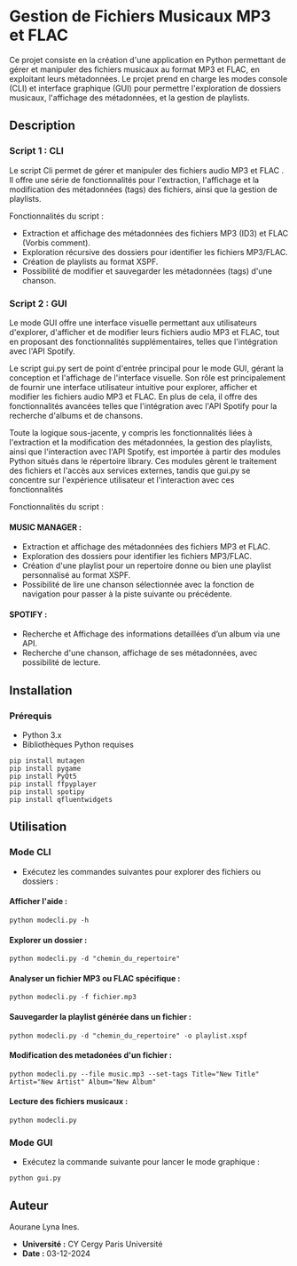 # Gestion de Fichiers Musicaux MP3 et FLAC

Ce projet consiste en la création d'une application en Python permettant de gérer et manipuler des fichiers musicaux au format MP3 et FLAC, en exploitant leurs métadonnées. Le projet prend en charge les modes console (CLI) et interface graphique (GUI) pour permettre l'exploration de dossiers musicaux, l'affichage des métadonnées, et la gestion de playlists.

## Description

### Script 1 : CLI

Le script Cli permet de gérer et manipuler des fichiers audio MP3 et FLAC . Il offre une série de fonctionnalités pour l'extraction, l'affichage et la modification des métadonnées (tags) des fichiers, ainsi que la gestion de playlists.

Fonctionnalités du script :
- Extraction et affichage des métadonnées des fichiers MP3 (ID3) et FLAC (Vorbis comment).
- Exploration récursive des dossiers pour identifier les fichiers MP3/FLAC.
- Création de playlists au format XSPF.
- Possibilité de modifier et sauvegarder les métadonnées (tags) d'une chanson.

### Script 2 : GUI

Le mode GUI offre une interface visuelle permettant aux utilisateurs d'explorer, d'afficher et de modifier leurs fichiers audio MP3 et FLAC, tout en proposant des fonctionnalités supplémentaires, telles que l'intégration avec l'API Spotify.

Le script gui.py sert de point d'entrée principal pour le mode GUI, gérant la conception et l'affichage de l'interface visuelle. Son rôle est principalement de fournir une interface utilisateur intuitive pour explorer, afficher et modifier les fichiers audio MP3 et FLAC. En plus de cela, il offre des fonctionnalités avancées telles que l'intégration avec l'API Spotify pour la recherche d'albums et de chansons.

Toute la logique sous-jacente, y compris les fonctionnalités liées à l'extraction et la modification des métadonnées, la gestion des playlists, ainsi que l'interaction avec l'API Spotify, est importée à partir des modules Python situés dans le répertoire library. Ces modules gèrent le traitement des fichiers et l'accès aux services externes, tandis que gui.py se concentre sur l'expérience utilisateur et l'interaction avec ces fonctionnalités

Fonctionnalités du script :
 
#### MUSIC MANAGER : 
- Extraction et affichage des métadonnées des fichiers MP3 et FLAC.
- Exploration des dossiers pour identifier les fichiers MP3/FLAC.
- Création d'une playlist pour un repertoire donne ou bien une playlist personnalisé au format XSPF.
- Possibilité de lire une chanson sélectionnée avec la fonction de navigation pour passer à la piste suivante ou précédente.

#### SPOTIFY :
- Recherche et Affichage des informations detaillées d’un album via une API.
- Recherche d'une chanson, affichage de ses métadonnées, avec possibilité de lecture.


## Installation

### Prérequis

- Python 3.x
- Bibliothèques Python requises 

```
pip install mutagen
pip install pygame
pip install PyQt5
pip install ffpyplayer
pip install spotipy
pip install qfluentwidgets

```


## Utilisation

### Mode CLI 

- Exécutez les commandes suivantes pour explorer des fichiers ou dossiers :

#### Afficher l'aide :
``` python modecli.py -h ```

#### Explorer un dossier  :
``` python modecli.py -d "chemin_du_repertoire" ```

#### Analyser un fichier MP3 ou FLAC spécifique :
``` python modecli.py -f fichier.mp3 ```

#### Sauvegarder la playlist générée dans un fichier :
``` python modecli.py -d "chemin_du_repertoire" -o playlist.xspf ```

#### Modification des metadonées d'un fichier :
``` python modecli.py --file music.mp3 --set-tags Title="New Title" Artist="New Artist" Album="New Album"  ```      

####  Lecture des fichiers musicaux  :
``` python modecli.py ```


### Mode GUI

- Exécutez la commande suivante pour lancer le mode graphique :

```python gui.py ```




## Auteur
  Aourane Lyna Ines.
- **Université :** CY Cergy Paris Université
- **Date :** 03-12-2024
